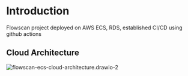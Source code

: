# Introduction

Flowscan project deployed on AWS ECS, RDS, established CI/CD using github actions

## Cloud Architecture


![flowscan-ecs-cloud-architecture.drawio-2](https://p.ipic.vip/326dnr.png)
